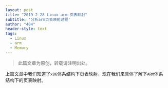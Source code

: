 ```yaml
---
layout: post
title: "2019-2-28-Linux-arm-页表映射"
subtitle: '分析arm页表映射过程'
author: "404"
header-style: text
tags:
  - Linux
  - arm
  - Memory
---
```


>此篇文章为原创，转载请注明出处。

上篇文章中我们知道了`x86`体系结构下页表映射，现在我们来具体了解下`ARM`体系结构下的页表映射。
